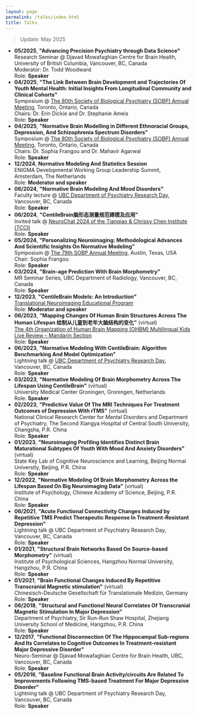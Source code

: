 ```yaml
---
layout: page
permalink: /talks/index.html
title: Talks
---
```

> Update: May 2025


- **05/2025**, **"Advancing Precision Psychiatry through Data Science"** <br>
  Research Seminar @ Djavad Mowafaghian Centre for Brain Health, University of British Columbia, Vancouver, BC, Canada<br>
  Moderator: Dr. Todd Woodward<br>
  Role: **Speaker**<br>
- **04/2025**, **"The Link Between Brain Development and Trajectories Of Youth Mental Health: Initial Insights From Longitudinal Community and Clinical Cohorts"** <br>
  Symposium @ [The 80th Society of Biological Psychiatry (SOBP) Annual Meeting](https://sobp.org/2025-sobp-annual-meeting/), Toronto, Ontario, Canada<br>
  Chairs: Dr. Erin Dickie and Dr. Stephanie Ameis<br>
  Role: **Speaker**<br>
- **04/2025**, **"Normative Brain Modelling in Different Ethnoracial Groups, Depression, And Schizophrenia Spectrum Disorders"** <br>
  Symposium @ [The 80th Society of Biological Psychiatry (SOBP) Annual Meeting](https://sobp.org/2025-sobp-annual-meeting/), Toronto, Ontario, Canada<br>
  Chairs: Dr. Sophia Frangou and Dr. Mahavir Agarwal<br>
  Role: **Speaker**<br>
- **12/2024**, **Normative Modeling And Statistics Session** <br>
  ENIGMA Developmental Working Group Leadership Summit, Amsterdam, The Netherlands<br>
  Role: **Moderator and speaker**<br>
- **06/2024**, **"Normative Brain Modeling And Mood Disorders"** <br>
  Faculty lecture @ [UBC Department of Psychiatry Research Day](https://psychiatry.ubc.ca/research/2024-research-day/), Vancouver, BC, Canada<br>
  Role: **Speaker**<br>
- **06/2024**, **"CentileBrain脑形态测量规范建模及应用"**<br>
  Invited talk @ [NeuroChat 2024 of the Tianqiao & Chrissy Chen Institute (TCCI)](https://www.tmtpost.com/watch/7127389)<br>
  Role: **Speaker**<br>
- **05/2024**, **"Personalizing Neuroimaging: Methodological Advances And Scientific Insights On Normative Modeling"** <br>
  Symposium @ [The 79th SOBP Annual Meeting](https://pmg.joynadmin.org/documents/1036/66397cae2036d74f70327fd2.pdf), Austin, Texas, USA<br>
  Chair: Sophia Frangou<br>
  Role: **Speaker**<br>
- **03/2024**, **"Brain-age Prediction With Brain Morphometry"** <br>
  MR Seminar Series, UBC Department of Radiology, Vancouver, BC, Canada<br>
  Role: **Speaker**<br>
- **12/2023**, **"CentileBrain Models: An Introduction"** <br>
  [Translational Neuroimaging Educational Program](https://www.translational-neuro.org/)<br>
  Role: **Moderator and speaker**<br>
- **06/2023**, **"Mapping Changes Of Human Brain Structures Across The Human Lifespan 绘制从儿童到老年大脑结构的变化"** (virtual)<br>
  [The 4th Organization of Human Brain Mapping (OHBM) Multilingual Kids Live Review – Mandarin Section](https://ohbm-dic.github.io/kidsreview/2023/)<br>
  Role: **Speaker**<br>
- **06/2023**, **"Normative Modeling With CentileBrain: Algorithm Benchmarking And Model Optimization"** <br>
  Lightning talk @ [UBC Department of Psychiatry Research Day](https://psychiatry.ubc.ca/2023-ubc-psychiatry-annual-research-day/), Vancouver, BC, Canada<br>
  Role: **Speaker**<br>
- **03/2023**, **"Normative Modeling Of Brain Morphometry Across The Lifespan Using CentileBrain"** (virtual)<br>
  University Medical Center Groningen, Groningen, Netherlands<br>
  Role: **Speaker**<br>
- **02/2023**, **"Predictive Value Of The MRI Techniques For Treatment Outcomes of Depression With rTMS"** (virtual)<br>
  National Clinical Research Center for Mental Disorders and Department of Psychiatry, The Second Xiangya Hospital of Central South University, Changsha, P.R. China<br> 
  Role: **Speaker**<br>
- **01/2023**, **"Neuroimaging Profiling Identifies Distinct Brain Maturational Subtypes Of Youth With Mood And Anxiety Disorders"** (virtual)<br>
  State Key Lab of Cognitive Neuroscience and Learning, Beijing Normal University, Beijing, P.R. China<br>
  Role: **Speaker**<br>
- **12/2022**, **"Normative Modeling Of Brain Morphometry Across the Lifespan Based On Big Neuroimaging Data"** (virtual)<br>
  Institute of Psychology, Chinese Academy of Science, Beijing, P.R. China<br>
  Role: **Speaker**<br>
- **06/2021**, **"Acute Functional Connectivity Changes Induced by Repetitive TMS Predict Therapeutic Response In Treatment-Resistant Depression"** <br>
  Lightning talk @ UBC Department of Psychiatry Research Day, Vancouver, BC, Canada<br>
  Role: **Speaker**<br>
- **01/2021**, **"Structural Brain Networks Based On Source-based Morphometry"** (virtual)<br>
  Institute of Psychological Sciences, Hangzhou Normal University, Hangzhou, P.R. China<br>
  Role: **Speaker**<br>
- **01/2021**, **"Brain Functional Changes Induced By Repetitive Transcranial Magnetic stimulation"** (virtual)<br>
  Chinesisch-Deutsche Gesellschaft für Translationale Medizin, Germany<br>
  Role: **Speaker**<br>
- **06/2018**, **"Structural and Functional Neural Correlates Of Transcranial Magnetic Stimulation In Major Depression"** <br>
  Department of Psychiatry, Sir Run-Run Shaw Hospital, Zhejiang University School of Medicine, Hangzhou, P.R. China<br>
  Role: **Speaker**<br>
- **12/2017**, **"Functional Disconnection Of The Hippocampal Sub-regions And Its Correlates to Cognitive Outcomes In Treatment-resistant Major Depressive Disorder"** <br>
  Neuro-Seminar @ Djavad Mowafaghian Centre for Brain Health, UBC, Vancouver, BC, Canada<br>
  Role: **Speaker**<br>
- **05/2016**, **"Baseline Functional Brain Activity/circuits Are Related To Improvements Following TMS-based Treatment For Major Depressive Disorder"** <br>
  Lightning talk @ UBC Department of Psychiatry Research Day, Vancouver, BC, Canada<br>
  Role: **Speaker**<br>

<br>

<br>

  





